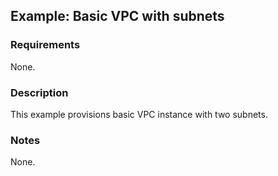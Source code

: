 ## Example: Basic VPC with subnets

### Requirements

None.

### Description

This example provisions basic VPC instance with two subnets.

### Notes

None.
